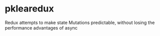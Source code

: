 # pklearedux

Redux attempts to make state Mutations predictable, without losing the performance advantages of async

